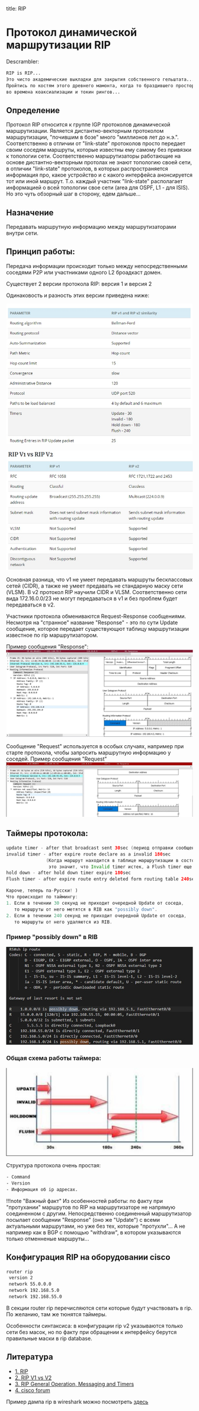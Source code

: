 title: RIP

# Протокол динамической маршрутизации RIP

Descrambler:
```bash
RIP is RIP...
Это чисто академические выкладки для закрытия собственного гельштата...
Пройтись по костям этого древнего мамонта, когда то браздившего просторы наших локальных сетей 
во времена коаксиализации и токин рингов...
```


## Определение
Протокол RIP относится к группе IGP протоколов динамической маршрутизации.
Является дистантно-векторным протоколом маршрутизации, "почившим в бозе" много "миллионов лет до н.э.". 
Соответственно в отличии от "link-state" протоколов просто передает своим соседям 
маршруты, которые известны ему самому без привязки к топологии сети. 
Соответственно маршрутизаторы работающие на основе дистантно-векторным протолах не знают топологию своей сети, в отличии "link-state" протоколов, в которых распространяется информация про, какое устройство и с какого интерфейса анонсируется тот или иной маршрут. Т.о. каждый участник "link-state" располагает информацией о всей топологии свое сети (area для OSPF, L1 - для ISIS). Но это чуть обзорный шаг в сторону, едем дальше...

## Назначение
Передавать маршрутную информацию между маршрутизаторами внутри сети.


## Принцип работы:
Передача информации происходит только между непосредственными соседями P2P или участниками одного L2 броадкаст домен.

Существует 2 версии протокола RIP: версия 1 и версия 2

Одинаковость и разность этих версии приведена ниже: 

![1sim2](img/rip/rip1sim2.jpg)

![1vs2](img/rip/rip1vs2.jpg)


Основная разница, что v1 не умеет передавать маршруты бесклассовых сетей (CIDR), а также не умеет предавать не стандарную маску сети (VLSM).
В v2 протокол RIP научили CIDR и VLSM. Соответственно сети вида 172.16.0.0/23 не могут передаваться в v1 и без проблем будет передаваться в v2.

Участники протокола обмениваются Request-Response сообщениями.
Несмотря на "странное" название "Response" - это по сути Update сообщение, которое передает существующют таблицу маршрутизации известное по rip маршрутизатором.

Пример сообщения "Response":
![Response](img/rip/rip-response.jpg)

Сообщение "Request" используется в особых случаях, например при старте протокола, чтобы запросить маршрутную информацию у соседей.
Пример сообщения "Request"
![Request](img/rip/rip-request.jpg)

## Таймеры протокола:
```java
update timer - after that broadcast sent 30sec (период отправки сообщений типа "Response")
invalid timer - after expire route declare as a invalid 180sec 
               (Когда маршрут находится в таблице маршрутизации в состоянии possibly down, 
               	это значит, что Invalid timer истек, а Flush timer еще нет)
hold down - after hold down timer expire 180sec
Flush timer - after expire route entry deleted form routing table 240sec
```

```java
Кароче, теперь па-Русски! )
Что происходит по таймингу:
1. Если в течении 30 секунд не приходит очередной Update от соседа, 
   то маршруты от него метятся в RIB как "possibly down".
2. Если в течении 240 секунд не приходит очередной Update от соседа, 
   то маршруты от него удаляются из RIB.
```


### Пример "possibly down" в RIB
![Request](img/rip/rip-possibly-down.jpg)

### Общая схема работы таймера:
![ip-header](img/rip/timers.jpg)

Структура протокола очень простая:
```bash
- Command
- Version
- Информация об ip адресах.
```

!!!note "Важный факт" 
		Из особенностей работы: по факту при "протухании" маршрутов по RIP на маршрутизаторе не напрямую соединенном с другим.
		Непосредственно соединенный маршрутизатор посылает сообщении "Response" (оно же "Update") с всеми актуальными маршрутами, но уже без тех, которые "протухли"... А не например как в BGP с помощью "withdraw", в котором указываются только отменненые маршруты...

## Конфигурация RIP на оборудовании cisco

```bash
router rip
 version 2
 network 55.0.0.0
 network 192.168.5.0
 network 192.168.55.0
```
В секции router rip перечисляются сети которые будут участвовать в rip.
По желанию, там же тюнятся таймеры.

Особенности синтаксиса: в конфигурации rip v2 указываются только сети без масок, но по факту при обращении к интерфейсу берутся правильные маски в rip database.

## Литература

- [1. RIP](http://xgu.ru/wiki/RIP)
- [2. RIP V1 vs V2](https://ipwithease.com/rip-v1-vs-rip-v2/)
- [3. RIP General Operation, Messaging and Timers](http://www.tcpipguide.com/free/t_RIPGeneralOperationMessagingandTimers-2.htm)
- [4. cisco forum](https://learningnetwork.cisco.com/s/question/0D53i00000Kt6cX/rip-timers)

Пример дампа rip в wireshark можно посмотреть [здесь](https://icebale.readthedocs.io/en/latest/networks/wireshark.collection/rip.pcapng)
